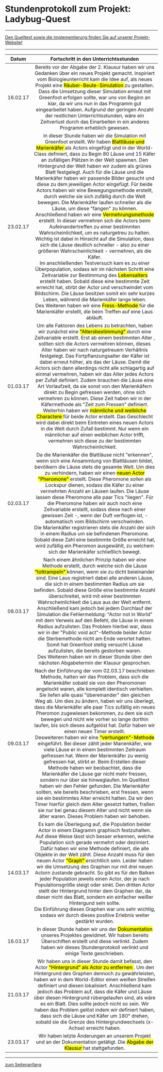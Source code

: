 <h1 style="color:Navy;"><a id="Übe">Stundenprotokoll zum Projekt: Ladybug-Quest</a></h1>

<hr>
<p><a href="https://marliskrull.github.io/predator-prey-simulation">Den Quelltext sowie die Implementierung finden Sie auf unserer Projekt-Website! </a></p>

<hr>

<table>
<thead>
<tr>
<th>Datum</th>
<th align="center">Fortschritt in den Unterrichtsstunden</th>
</tr>
</thead>
<tbody>
<tr>
<td>16.02.17</td>
<td align="center">Bereits vor der Abgabe der 2. Klausur haben wir uns Gedanken über ein neues Projekt gemacht. Inspiriert vom Biologieunterricht kam die Idee auf, als neues Projekt eine <mark> Räuber-Beute-Simulation </mark> zu gestalten. Dass die Umsetzung dieser Simulation erneut mit Greenfoot erfolgen sollte, war uns von Beginn an klar, da wir uns nun in das Programm gut eingearbeitet haben. Aufgrund der geringen Anzahl der restlichen Unterrichtsstunden, wäre ein Zeitverlust durch das Einarbeiten in ein anderes Programm erheblich gewesen.</td>
</tr>
<tr>
<td>23.02.17</td>
<td align="center">In dieser Stunde haben wir die Simulation mit Greenfoot erstellt. Wir haben <mark> Blattläuse und Marienkäfer </mark> als Actors eingefügt und in der World-Class definiert, dass zu Begin 80 Läuse und 15 Käfer an zufälligen Plätzen in der Welt spawnen. Den Hintergrund der Welt haben wir zudem als grünes Blatt festgelegt. Auch für die Läuse und die Marienkäfer haben wir passende Bilder gesucht und diese zu dem jeweiligen Actor eingefügt. Für beide Actors haben wir eine Bewegungsmethode erstellt, durch welche sie sich zufällig durch die Welt bewegen. Die Marienkäfer laufen schneller als die Läuse, um diese "fangen" zu können. <br> Anschließend haben wir eine <mark> Vermehrungsmethode </mark> erstellt. In dieser vermehren sich die Actors beim Aufeinandertreffen zu einer bestimmten Wahrscheinlichkeit, um es naturgetreu zu halten. Wichtig ist dabei in Hinsicht auf die Simulation, dass sich die Läuse deutlich schneller - also zu einer größeren Wahrscheinlichkeit - vermehren, als die Käfer. <br>
Im anschließenden Testversuch kam es zu einer Überpopulation, sodass wir im nächsten Schritt eine Zeitvariable zur Bestimmung des <mark> Lebensalters </mark> erstellt haben. Sobald diese eine bestimmte Zeit erreicht hat, stirbt der Actor und verschwindet vom Bildschirm. Die Läuse besitzen somit ein sehr kurzes Leben, während die Marienkäfer lange leben. <br> Des Weiteren haben wir eine <mark> Fress-Methode </mark> für die Marienkäfer erstellt, die beim Treffen auf eine Laus abläuft.</td>
</tr>
<tr>
<td>01.03.17</td>
<td align="center">Um alle Faktoren des Lebens zu betrachten, haben wir zunächst eine <mark> "Altersbestimmung" </mark> durch eine Zeitvariable erstellt. Erst ab einem bestimmten Alter , sollten sich die Actors vermehren können, dieses Alter haben wir nach naturgetreuem Verhältnis festgelegt. Das Fortpflanzungsalter der Käfer ist dabei erneut höher, als das der Läuse. Damit die Actors sich dann allerdings nicht alle schlagartig auf einmal vermehren, haben wir das Alter jedes Actors per Zufall definiert. Zudem brauchen die Läuse eine Art Vorlaufzeit, da sie sonst von den Marienkäfern direkt zu Begin gefressen werden, ohne sich vermehren zu können. Diese Zeit haben wir in der Käfermethode als "Zeit zum Fressen" definiert. <br> Weiterhin haben wir <mark> männliche und weibliche Charactere </mark> für beide Actor erstellt. Das Geschlecht wird dabei direkt beim Eintreten eines neuen Actors in die Welt durch Zufall bestimmt. Nur wenn ein männlicher auf einen weiblichen Actor trifft, vermehren sich diese zu der bestimmten Wahrscheinlichkeit. </td>
</tr>
<tr>
<td>02.03.17</td>
<td align="center">Da die Marienkäfer die Blattläuse nicht "erkennen", wenn sich eine Ansammlung von Blattläusen bildet, bevölkern die Läuse stets die gesamte Welt. Um dies zu verhindern, haben wir einen <mark> neuen Actor "Pheromone" </mark> erstellt. Diese Pheromone sollen als Lockspur dienen, sodass die Käfer zu einer vermehrten Anzahl an Läusen laufen. Die Läuse lassen diese Pheromone alle paar Tics "liegen". Für die Pheromone haben wir auch noch eine Zeitvariable erstellt, sodass diese nach einer gewissen Zeit -, wenn der Duft verflogen ist, - automatisch vom Bildschirm verschwinden. <br> Die Marienkäfer registrieren stets die Anzahl der sich in einem Radius um sie befindenen Pheromone. Sobald diese Zahl eine bestimmte Größe erreicht hat, wird zufällig ein Pheromon ausgewählt, zu welchem sich der Marienkäfer schließlich bewegt.</td>
</tr>
<tr>
<td>08.03.17</td>
<td align="center">Nach einem ähnlichen Prinzip haben wir eine Methode erstellt, durch welche sich die Läuse <mark> "tottrampeln" </mark> können, wenn sie zu dicht beieinander sind. Eine Laus registriert dabei alle anderen Läuse, die sich in einem bestimmten Radius um sie befinden. Sobald diese Größe eine bestimmte Anzahl überschreitet, wird mit einer bestimmten Wahrscheinlichkeit die Laus aus der Welt entfernt. <br> Anschließend kam jedoch bei jedem Durchlauf der Simulation die Fehlermeldung: "Actor not in World" mit dem Verweis auf den Befehl, die Läuse in einem Radius aufzulisten. Das Problem hierbei war, dass wir in der "Public void act"-Methode beider Actor die Sterbemethode nicht am Ende verortet hatten. Somit hat Greenfoot stetig versucht Läuse aufzulisten, die bereits gestorben waren. <br> Des Weiteren haben wir in dieser Stunde über den nächsten Abgabetermin der Klausur gesprochen. </td>
</tr>
<tr>
<td>09.03.17</td>
<td align="center">Nach der Einführung der vom 02.03.17 beschrieben Methode, hatten wir das Problem, dass sich die Marienkäfer sobald sie von den Pheromonen angelockt waren, alle komplett identisch verhielten. Sie liefen alle quasi "übereinander" den gleichen Weg ab. Um dies zu ändern, haben wir uns überlegt, dass die Marienkäfer alle paar Tics zufällig ein neues Pheromon zugewiesen bekommen, zu dem sie sich bewegen und nicht wie vorher so lange dorthin laufen, bis sich dieses aufgelöst hat. Dafür haben wir einen neuen Timer erstellt. <br> Desweiteren haben wir eine <mark> "verhungern"-Methode </mark> eingeführt. Bei dieser zählt jeder Marienkäfer, wie viele Läuse er in einem bestimmten Zeitraum gefressen hat. Wenn der Marienkäfer zu wenig gefressen hat, stirbt er. Beim Erstellen dieser Methode haben wir beobachtet, dass die Marienkäfer die Läuse gar nicht mehr fressen, sondern nur über sie hinweglaufen. Im Quelltext haben wir den Fehler gefunden. Die Marienkäfer sollten, wie bereits beschrieben, erst fressen, wenn sie ein bestimmtes Alter erreicht hatten. Da wir den Timer hierfür gleich dem Alter gesetzt hatten, fraßen sie nur bei genau diesem Alter und nicht wenn sie älter waren. Dieses Problem haben wir behoben.</td>
</tr>
<tr>
<td>14.03.17</td>
<td align="center">Es kam die Überlegung auf, die Population beider Actor in einem Diagramm graphisch festzuhalten. Auf diese Weise lässt sich besser erkennen, welche Population sich gerade vermehrt oder dezimiert. Dafür haben wir eine Methode definiert, die alle Objekte in der Welt zählt. Diese Anzahl muss für den neuen Actor <mark> "Graph" </mark> ersichtlich sein. Leider haben wir die Umsetzung des Graphen nur mit drei neuen Actorn zustande gebracht. So gibt es für den Balken jeder Population jeweils einen Actor, der je nach Populationsgröße steigt oder sinkt. Den dritten Actor stellt der Hintergrund hinter dem Graphen dar, da dieser nicht das Blatt, sondern ein einfacher weißer Hintergund sein sollte. <br> Die Einführung dieses Graphen war uns sehr wichtig, sodass wir durch dieses positive Erlebnis weiter gestärkt wurden.</td>
</tr>
<tr>
<td>16.03.17</td>
<td align="center">In dieser Stunde haben wir uns der <mark> Dokumentation </mark> unseres Projektes gewidmet. Wir haben bereits Überschiften erstellt und diese verlinkt. Zudem haben wir dieses Stundenprotokoll verlinkt und einige Texte geschrieben.</td>
</tr>
<tr>
<td>21.03.17</td>
<td align="center">Wir haben uns in dieser Stunde damit befasst, den Actor <mark> "Hintergrund" als Actor zu entfernen </mark> . Um den Hintergrund des Graphen dennoch zu gewährleisten, haben wir in dem World-Editor einen weißen Streifen definiert und diesen lokalisiert. Anschließend kam jedoch das Problem auf, dass die Käfer und Läuse über diesen Hintergrund rübergelaufen sind, als wäre es ein Blatt. Dies sollte jedoch nicht so sein. Wir haben das Problem gelöst indem wir definiert haben, dass sich die Läuse und Käfer um 180° drehen, sobald sie die Grenze des Hintergrundwechsels (x-Achse) erreicht haben.</td>
</tr>
<tr>
<td>23.03.17</td>
<td align="center">Wir haben letzte Änderungen an unserem Projekt und an der Dokumentation getätigt. Die <mark> Abgabe der Klausur </mark> hat stattgefunden.</td>
</tr>
</tbody>
</table>

<hr>

<p style="color:CadetBlue;"><a href="#Übe">zum Seitenanfang</a></p>
